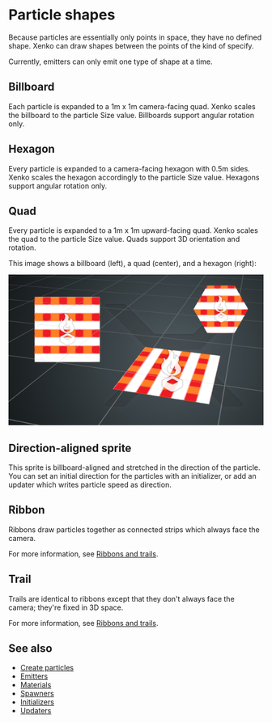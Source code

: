 # Particle shapes

Because particles are essentially only points in space, they have no defined shape. Xenko can draw shapes between the points of the kind of specify.

Currently, emitters can only emit one type of shape at a time.

## Billboard

Each particle is expanded to a 1m x 1m camera-facing quad. Xenko scales the billboard to the particle Size value. Billboards support angular rotation only.

## Hexagon

Every particle is expanded to a camera-facing hexagon with 0.5m sides. Xenko scales the hexagon accordingly to the particle Size value. Hexagons support angular rotation only.

## Quad

Every particle is expanded to a 1m x 1m upward-facing quad. Xenko scales the quad to the particle Size value. Quads support 3D orientation and rotation.

This image shows a billboard (left), a quad (center), and a hexagon (right):

![media/particles-reference-shapebuilders-1.png](media/particles-reference-shapebuilders-1.png) 

## Direction-aligned sprite

This sprite is billboard-aligned and stretched in the direction of the particle. You can set an initial direction for the particles with an initializer, or add an updater which writes particle speed as direction.

## Ribbon

Ribbons draw particles together as connected strips which always face the camera.

For more information, see [Ribbons and trails](ribbons-and-trails.md).

## Trail

Trails are identical to ribbons except that they don't always face the camera; they're fixed in 3D space.

For more information, see [Ribbons and trails](ribbons-and-trails.md).

## See also

* [Create particles](create-particles.md)
* [Emitters](emitters.md)
* [Materials](materials.md)
* [Spawners](spawners.md)
* [Initializers](initializers.md)
* [Updaters](updaters.md)